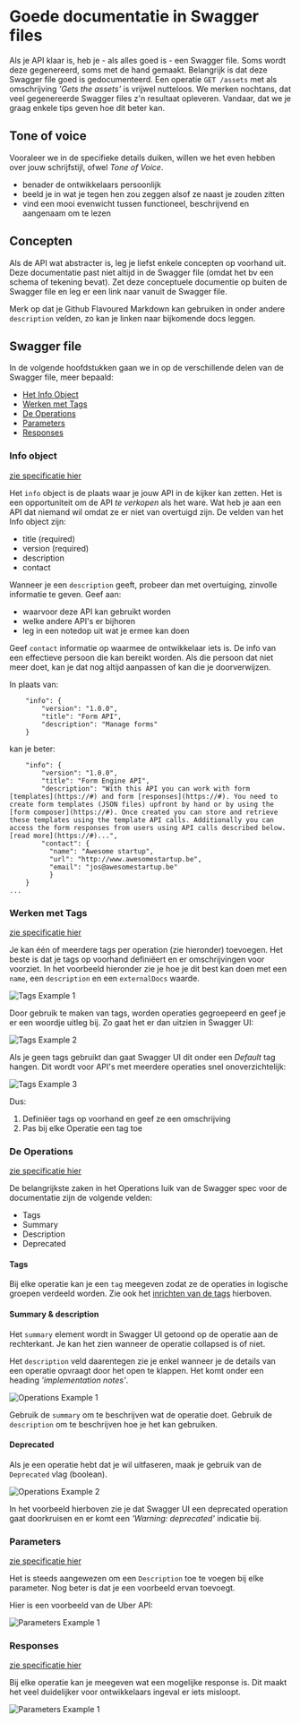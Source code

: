# Goede documentatie in Swagger files

Als je API klaar is, heb je - als alles goed is - een Swagger file. Soms wordt deze gegenereerd, soms met de hand gemaakt. Belangrijk is dat deze Swagger file goed is gedocumenteerd. Een operatie `GET /assets` met als omschrijving *'Gets the assets'* is vrijwel nutteloos. We merken nochtans, dat veel gegenereerde Swagger files z'n resultaat opleveren. Vandaar, dat we je graag enkele tips geven hoe dit beter kan.  

## Tone of voice ##
Vooraleer we in de specifieke details duiken, willen we het even hebben over jouw schrijfstijl, ofwel *Tone of Voice*. 

* benader de ontwikkelaars persoonlijk
* beeld je in wat je tegen hen zou zeggen alsof ze naast je zouden zitten
* vind een mooi evenwicht tussen functioneel, beschrijvend en aangenaam om te lezen

## Concepten ##
Als de API wat abstracter is, leg je liefst enkele concepten op voorhand uit. Deze documentatie past niet altijd in de Swagger file (omdat het bv een schema of tekening bevat). Zet deze conceptuele documentie op buiten de Swagger file en leg er een link naar vanuit de Swagger file. 

Merk op dat je Github Flavoured Markdown kan gebruiken in onder andere `description` velden, zo kan je linken naar bijkomende docs leggen.

## Swagger file ##
In de volgende hoofdstukken gaan we in op de verschillende delen van de Swagger file, meer bepaald:

* [Het Info Object](#Info-object)
* [Werken met Tags](#Werken-met-Tags)
* [De Operations](#De-Operations) 
* [Parameters](#Parameters)
* [Responses](#Responses)

### Info object ###
[zie specificatie hier](https://github.com/OAI/OpenAPI-Specification/blob/master/versions/2.0.md#infoObject)

Het `info` object is de plaats waar je jouw API in de kijker kan zetten. Het is een opportuniteit om de API *te verkopen* als het ware. Wat heb je aan een API dat niemand wil omdat ze er niet van overtuigd zijn. De velden van het Info object zijn:

* title (required)
* version (required)
* description
* contact

Wanneer je een `description` geeft, probeer dan met overtuiging, zinvolle informatie te geven. Geef aan:

* waarvoor deze API kan gebruikt worden
* welke andere API's er bijhoren
* leg in een notedop uit wat je ermee kan doen

Geef `contact` informatie op waarmee de ontwikkelaar iets is. De info van een effectieve persoon die kan bereikt worden. Als die persoon dat niet meer doet, kan je dat nog altijd aanpassen of kan die je doorverwijzen. 

In plaats van:

```
    "info": {
        "version": "1.0.0",
        "title": "Form API",
        "description": "Manage forms"
    }

```


kan je beter:

```
    "info": {
        "version": "1.0.0",
        "title": "Form Engine API",
        "description": "With this API you can work with form [templates](https://#) and form [responses](https://#). You need to create form templates (JSON files) upfront by hand or by using the [form composer](https://#). Once created you can store and retrieve these templates using the template API calls. Additionally you can access the form responses from users using API calls described below. [read more](https://#)...",
        "contact": { 
          "name": "Awesome startup", 
          "url": "http://www.awesomestartup.be",
          "email": "jos@awesomestartup.be"
          }
    }
...
```

### Werken met Tags ###

[zie specificatie hier](https://github.com/OAI/OpenAPI-Specification/blob/master/versions/2.0.md#tagObject)

Je kan één of meerdere tags per operation (zie hieronder) toevoegen. Het beste is dat je tags op voorhand definiëert en er omschrijvingen voor voorziet. In het voorbeeld hieronder zie je hoe je dit best kan doen met een  `name`, een `description` en een `externalDocs` waarde.

![Tags Example 1](../images/tags-example-1.png)

Door gebruik te maken van tags, worden operaties gegroepeerd en geef je er een woordje uitleg bij. Zo gaat het er dan uitzien in Swagger UI:

![Tags Example 2](../images/tags-example-2.png)

Als je geen tags gebruikt dan gaat Swagger UI dit onder een *Default* tag hangen. Dit wordt voor API's met meerdere operaties snel onoverzichtelijk:

![Tags Example 3](../images/tags-example-3.png)

Dus:

1. Definiëer tags op voorhand en geef ze een omschrijving
2. Pas bij elke Operatie een tag toe

### De Operations ###

[zie specificatie hier](https://github.com/OAI/OpenAPI-Specification/blob/master/versions/2.0.md#operation-object)

De belangrijkste zaken in het Operations luik van de Swagger spec voor de documentatie zijn de volgende velden:

* Tags
* Summary
* Description
* Deprecated

#### Tags ####
Bij elke operatie kan je een `tag` meegeven zodat ze de operaties in logische groepen verdeeld worden. Zie ook het [inrichten van de tags](#werken-met-tags) hierboven.

#### Summary & description ####
Het `summary` element wordt in Swagger UI getoond op de operatie aan de rechterkant. Je kan het zien wanneer de operatie collapsed is of niet.

Het `description` veld daarentegen zie je enkel wanneer je de details van een operatie opvraagt door het open te klappen. Het komt onder een heading *'implementation notes'*.

![Operations Example 1](../images/operations-example-1.png)

Gebruik de `summary` om te beschrijven wat de operatie doet.
Gebruik de `description` om te beschrijven hoe je het kan gebruiken.

#### Deprecated ####

Als je een operatie hebt dat je wil uitfaseren, maak je gebruik van de `Deprecated` vlag (boolean).

![Operations Example 2](../images/operations-example-2.png)

In het voorbeeld hierboven zie je dat Swagger UI een deprecated operation gaat doorkruisen en er komt een *'Warning: deprecated'* indicatie bij.

### Parameters ###

[zie specificatie hier](https://github.com/OAI/OpenAPI-Specification/blob/master/versions/2.0.md#parameterObject)

Het is steeds aangewezen om een `Description` toe te voegen bij elke parameter. Nog beter is dat je een voorbeeld ervan toevoegt.
 
Hier is een voorbeeld van de Uber API:

![Parameters Example 1](../images/parameters-example-1.png)

### Responses ###

[zie specificatie hier](https://github.com/OAI/OpenAPI-Specification/blob/master/versions/2.0.md#responsesObject)

Bij elke operatie kan je meegeven wat een mogelijke response is. Dit maakt het veel duidelijker voor ontwikkelaars ingeval er iets misloopt. 

![Parameters Example 1](../images/response-example-1.png)